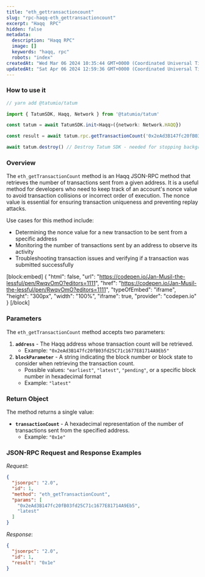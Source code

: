 ```yaml
---
title: "eth_gettransactioncount"
slug: "rpc-haqq-eth_gettransactioncount"
excerpt: "Haqq  RPC"
hidden: false
metadata: 
  description: "Haqq RPC"
  image: []
  keywords: "haqq, rpc"
  robots: "index"
createdAt: "Wed Mar 06 2024 10:35:44 GMT+0000 (Coordinated Universal Time)"
updatedAt: "Sat Apr 06 2024 12:59:36 GMT+0000 (Coordinated Universal Time)"
---
```




### How to use it



```typescript
// yarn add @tatumio/tatum

import { TatumSDK, Haqq, Network } from '@tatumio/tatum'

const tatum = await TatumSDK.init<Haqq>({network: Network.HAQQ})

const result = await tatum.rpc.getTransactionCount('0x2eAd3B147fc20fB03fd25C71c1677E81714A9Eb5', 'latest')

await tatum.destroy() // Destroy Tatum SDK - needed for stopping background jobs
```



### Overview

The `eth_getTransactionCount` method is an Haqq JSON-RPC method that retrieves the number of transactions sent from a given address. It is a useful method for developers who need to keep track of an account's nonce value to avoid transaction collisions or incorrect order of execution. The nonce value is essential for ensuring transaction uniqueness and preventing replay attacks.

Use cases for this method include:

- Determining the nonce value for a new transaction to be sent from a specific address
- Monitoring the number of transactions sent by an address to observe its activity
- Troubleshooting transaction issues and verifying if a transaction was submitted successfully

[block:embed]
{
  "html": false,
  "url": "https://codepen.io/Jan-Musil-the-lessful/pen/RwqvOmO?editors=1111",
  "href": "https://codepen.io/Jan-Musil-the-lessful/pen/RwqvOmO?editors=1111",
  "typeOfEmbed": "iframe",
  "height": "300px",
  "width": "100%",
  "iframe": true,
  "provider": "codepen.io"
}
[/block]

### Parameters

The `eth_getTransactionCount` method accepts two parameters:

1. **`address`** - The Haqq address whose transaction count will be retrieved.
   - Example: `"0x2eAd3B147fc20fB03fd25C71c1677E81714A9Eb5"`
2. **`blockParameter`** - A string indicating the block number or block state to consider when retrieving the transaction count.
   - Possible values: `"earliest"`, `"latest"`, `"pending"`, or a specific block number in hexadecimal format
   - Example: `"latest"`

### Return Object

The method returns a single value:

- **`transactionCount`** - A hexadecimal representation of the number of transactions sent from the specified address.
  - Example: `"0x1e"`

### JSON-RPC Request and Response Examples

_Request_:

```json
{
  "jsonrpc": "2.0",
  "id": 1,
  "method": "eth_getTransactionCount",
  "params": [
    "0x2eAd3B147fc20fB03fd25C71c1677E81714A9Eb5",
    "latest"
  ]
}
```

_Response_:

```json
{
  "jsonrpc": "2.0",
  "id": 1,
  "result": "0x1e"
}
```
